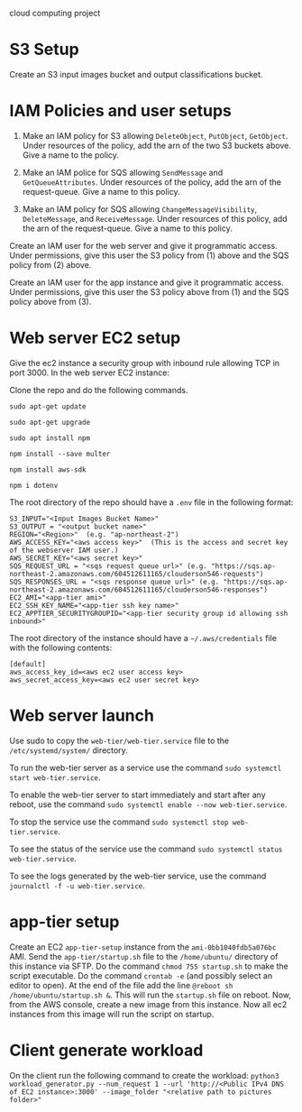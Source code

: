cloud computing project

# S3 Setup

Create an S3 input images bucket and output classifications bucket.

# IAM Policies and user setups

1. Make an IAM policy for S3 allowing `DeleteObject`, `PutObject`, `GetObject`. Under resources of the policy, add the arn of the two S3 buckets above. Give a name to the policy.

2. Make an IAM police for SQS allowing `SendMessage` and `GetQueueAttributes`. Under resources of the policy, add the arn of the request-queue. Give a name to this policy.

3. Make an IAM policy for SQS allowing `ChangeMessageVisibility`, `DeleteMessage`, and `ReceiveMessage`. Under resources of this policy, add the arn of the request-queue. Give a name to this policy.

Create an IAM user for the web server and give it programmatic access. Under permissions, give this user the S3 policy from (1) above and the SQS policy from (2) above.

Create an IAM user for the app instance and give it programmatic access. Under permissions, give this user the S3 policy above from (1) and the SQS policy above from (3).

# Web server EC2 setup

Give the ec2 instance a security group with inbound rule allowing TCP in port 3000. In the web server EC2 instance:

Clone the repo and do the following commands.
```
sudo apt-get update

sudo apt-get upgrade

sudo apt install npm

npm install --save multer

npm install aws-sdk

npm i dotenv
```

The root directory of the repo should have a `.env` file in the following format:
```
S3_INPUT="<Input Images Bucket Name>"
S3_OUTPUT = "<output bucket name>"
REGION="<Region>"  (e.g. "ap-northeast-2")
AWS_ACCESS_KEY="<aws access key>"  (This is the access and secret key of the webserver IAM user.)
AWS_SECRET_KEY="<aws secret key>"
SQS_REQUEST_URL = "<sqs request queue url>" (e.g. "https://sqs.ap-northeast-2.amazonaws.com/604512611165/clouderson546-requests")
SQS_RESPONSES_URL = "<sqs response queue url>" (e.g. "https://sqs.ap-northeast-2.amazonaws.com/604512611165/clouderson546-responses")
EC2_AMI="<app-tier ami>"
EC2_SSH_KEY_NAME="<app-tier ssh key name>"
EC2_APPTIER_SECURITYGROUPID="<app-tier security group id allowing ssh inbound>"
```

The root directory of the instance should have a `~/.aws/credentials` file with the following contents:
```
[default]
aws_access_key_id=<aws ec2 user access key>
aws_secret_access_key=<aws ec2 user secret key>
```

# Web server launch
Use sudo to copy the `web-tier/web-tier.service` file to the `/etc/systemd/system/` directory. 

To run the web-tier server as a service use the command `sudo systemctl start web-tier.service`.

To enable the web-tier server to start immediately and start after any reboot, use the command `sudo systemctl enable --now web-tier.service`.

To stop the service use the command `sudo systemctl stop web-tier.service`.

To see the status of the service use the command `sudo systemctl status web-tier.service`.

To see the logs generated by the web-tier service, use the command `journalctl -f -u web-tier.service`.

# app-tier setup
Create an EC2 `app-tier-setup` instance from the `ami-0bb1040fdb5a076bc` AMI. Send the `app-tier/startup.sh` file to the `/home/ubuntu/` directory of this instance via SFTP. Do the command `chmod 755 startup.sh` to make the script executable. Do the command `crontab -e` (and possibly select an editor to open). At the end of the file add the line `@reboot sh /home/ubuntu/startup.sh &`. This will run the `startup.sh` file on reboot. Now, from the AWS console, create a new image from this instance. Now all ec2 instances from this image will run the script on startup.


# Client generate workload
On the client run the following command to create the workload:
`python3 workload_generator.py --num_request 1 --url 'http://<Public IPv4 DNS of EC2 instance>:3000' --image_folder "<relative path to pictures folder>"`

